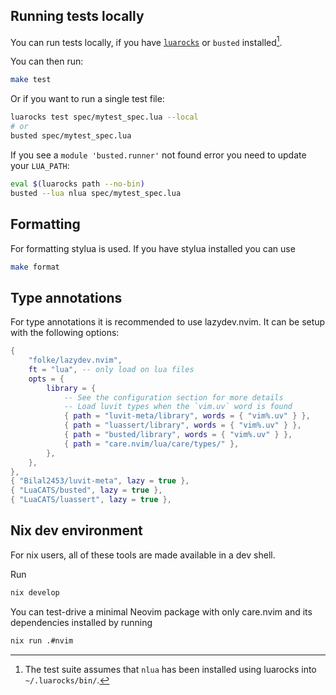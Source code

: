 ## Running tests locally

You can run tests locally,
if you have [`luarocks`](https://luarocks.org/) or `busted` installed[^1].

[^1]: The test suite assumes that `nlua` has been installed
      using luarocks into `~/.luarocks/bin/`.

You can then run:

```bash
make test
```

Or if you want to run a single test file:

```bash
luarocks test spec/mytest_spec.lua --local
# or
busted spec/mytest_spec.lua
```

If you see a `module 'busted.runner'` not found error you need to update your `LUA_PATH`:

```bash
eval $(luarocks path --no-bin)
busted --lua nlua spec/mytest_spec.lua
```

## Formatting
For formatting stylua is used.
If you have stylua installed you can use
```bash
make format
```

## Type annotations
For type annotations it is recommended to use lazydev.nvim.
It can be setup with the following options:
```lua
{
    "folke/lazydev.nvim",
    ft = "lua", -- only load on lua files
    opts = {
        library = {
            -- See the configuration section for more details
            -- Load luvit types when the `vim.uv` word is found
            { path = "luvit-meta/library", words = { "vim%.uv" } },
            { path = "luassert/library", words = { "vim%.uv" } },
            { path = "busted/library", words = { "vim%.uv" } },
            { path = "care.nvim/lua/care/types/" },
        },
    },
},
{ "Bilal2453/luvit-meta", lazy = true },
{ "LuaCATS/busted", lazy = true },
{ "LuaCATS/luassert", lazy = true },
```

## Nix dev environment

For nix users, all of these tools are made available in a dev shell.

Run
```bash
nix develop
```

You can test-drive a minimal Neovim package with only care.nvim and its dependencies
installed by running
```bash
nix run .#nvim
```
